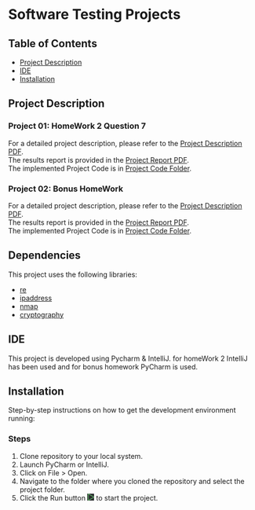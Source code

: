 # Software Testing Projects

## Table of Contents
- [Project Description](#project-description)
- [IDE](#ide)
- [Installation](#installation)

## Project Description

### Project 01: HomeWork 2 Question 7
For a detailed project description, please refer to the [Project Description PDF](./ST_HW2.pdf). <br />
The results report is provided in the [Project Report PDF](./Prj1_Nazari_9931061.pdf). <br />
The implemented Project Code is in [Project Code Folder](./ST-HW2-Q7).

### Project 02: Bonus HomeWork
For a detailed project description, please refer to the [Project Description PDF](./HW_Bomus.pdf). <br />
The results report is provided in the [Project Report PDF](./Prj2_Nazari_9931061.pdf). <br />
The implemented Project Code is in [Project Code Folder](./ST_HWBonus).

## Dependencies
This project uses the following libraries:

- [re](https://docs.python.org/3/library/re.html)
- [ipaddress](https://docs.python.org/3/library/ipaddress.html)
- [nmap](https://nmap.org/)
- [cryptography](https://cryptography.io/en/latest/)

## IDE
This project is developed using Pycharm & IntelliJ.
for homeWork 2 IntelliJ has been used and for bonus homework PyCharm is used. 

## Installation
Step-by-step instructions on how to get the development environment running:

### Steps
1. Clone repository to your local system.
2. Launch PyCharm or IntelliJ.
3. Click on File > Open.
4. Navigate to the folder where you cloned the repository and select the project folder.
5. Click the Run button ![Run Image](./Pycharm_Run.PNG) to start the project.
